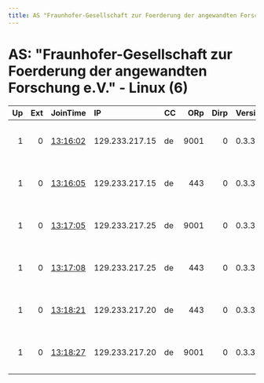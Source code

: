 ```yaml
---
title: AS "Fraunhofer-Gesellschaft zur Foerderung der angewandten Forschung e.V." - Linux (6)
---
```


# AS: "Fraunhofer-Gesellschaft zur Foerderung der angewandten Forschung e.V." - Linux (6)

|   Up |   Ext | JoinTime                                                                                            | IP             | CC   |   ORp |   Dirp | Version   | Contact                   | Nickname   |   eFamMembers |
|-----:|------:|:----------------------------------------------------------------------------------------------------|:---------------|:-----|------:|-------:|:----------|:--------------------------|:-----------|--------------:|
|    1 |     0 | [13:16:02](https://metrics.torproject.org/rs.html#details/5F82E1DB38D6EAC942B07A01851040CAC00B86B4) | 129.233.217.15 | de   |  9001 |      0 | 0.3.3.7   | tor-relay-mgr AT protonma | bermuda    |            16 |
|    1 |     0 | [13:16:05](https://metrics.torproject.org/rs.html#details/AB3E495DC1BD44304514CC14547C7C27CE9B316E) | 129.233.217.15 | de   |   443 |      0 | 0.3.3.7   | tor-relay-mgr AT protonma | vidalia    |            16 |
|    1 |     0 | [13:17:05](https://metrics.torproject.org/rs.html#details/D773FE578B3C53F147456969A1B361615EA2D012) | 129.233.217.25 | de   |  9001 |      0 | 0.3.3.7   | tor-relay-mgr AT protonma | walla      |            16 |
|    1 |     0 | [13:17:08](https://metrics.torproject.org/rs.html#details/F043DF7CE9875B6A6DB17FCF9633149D954EE8DE) | 129.233.217.25 | de   |   443 |      0 | 0.3.3.7   | tor-relay-mgr AT protonma | yellow     |            16 |
|    1 |     0 | [13:18:21](https://metrics.torproject.org/rs.html#details/65C9510079E6BF6BC4BB0369435B22EC82888593) | 129.233.217.20 | de   |   443 |      0 | 0.3.3.7   | tor-relay-mgr AT protonma | green      |            16 |
|    1 |     0 | [13:18:27](https://metrics.torproject.org/rs.html#details/19B4B273C956DF454CDCBACA80A49EBD094EB344) | 129.233.217.20 | de   |  9001 |      0 | 0.3.3.7   | tor-relay-mgr AT protonma | calcot     |            16 |
